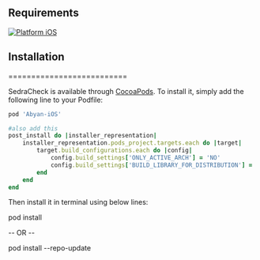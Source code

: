 
## Requirements
[![Platform iOS](https://img.shields.io/badge/Platform-iOS-blue.svg?style=fla)]()



## Installation
==========================

SedraCheck is available through [CocoaPods](http://cocoapods.org). To install
it, simply add the following line to your Podfile:

```ruby
pod 'Abyan-iOS'

#also add this
post_install do |installer_representation|
    installer_representation.pods_project.targets.each do |target|
        target.build_configurations.each do |config|
            config.build_settings['ONLY_ACTIVE_ARCH'] = 'NO'
            config.build_settings['BUILD_LIBRARY_FOR_DISTRIBUTION'] = 'YES'
        end
    end
end
```

Then install it in terminal using below lines:

pod install

-- OR --

pod install --repo-update
